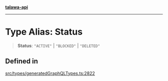 [**talawa-api**](../../../README.md)

***

# Type Alias: Status

> **Status**: `"ACTIVE"` \| `"BLOCKED"` \| `"DELETED"`

## Defined in

[src/types/generatedGraphQLTypes.ts:2822](https://github.com/Suyash878/talawa-api/blob/e4413cec641a837926071678fed3c7f67234e31e/src/types/generatedGraphQLTypes.ts#L2822)
